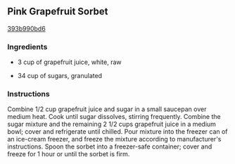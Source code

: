 ## Pink Grapefruit Sorbet

[393b990bd6](http://www.food.com/recipe/pink-grapefruit-sorbet-451818)

### Ingredients

 - 3 cup of grapefruit juice, white, raw

 - 34 cup of sugars, granulated

### Instructions

Combine 1/2 cup grapefruit juice and sugar in a small saucepan over medium heat. Cook until sugar dissolves, stirring frequently. Combine the sugar mixture and the remaining 2 1/2 cups grapefruit juice in a medium bowl; cover and refrigerate until chilled. Pour mixture into the freezer can of an ice-cream freezer, and freeze the mixture according to manufacturer's instructions. Spoon the sorbet into a freezer-safe container; cover and freeze for 1 hour or until the sorbet is firm.